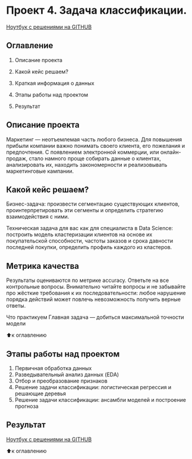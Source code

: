 # Проект 4. Задача классификации.


[Ноутбук с решениями на GITHUB ](https://github.com/PavelZhuravkov/sf_data_science/blob/main/project_4.0/Project_4_ML.ipynb)

## Оглавление

1. Описание проекта

2. Какой кейс решаем?

3. Краткая информация о данных

4. Этапы работы над проектом

5. Результат

## Описание проекта

Маркетинг — неотъемлемая часть любого бизнеса. Для повышения прибыли компании важно понимать своего клиента, его пожелания и предпочтения. С появлением электронной коммерции, или онлайн-продаж, стало намного проще собирать данные о клиентах, анализировать их, находить закономерности и реализовывать маркетинговые кампании.


## Какой кейс решаем?

Бизнес-задача: произвести сегментацию существующих клиентов, проинтерпретировать эти сегменты и определить стратегию взаимодействия с ними.

Техническая задача для вас как для специалиста в Data Science: построить модель кластеризации клиентов на основе их покупательской способности, частоты заказов и срока давности последней покупки, определить профиль каждого из кластеров.



## Метрика качества 

Результаты оцениваются по метрике accuracy.
Ответьте на все контрольные вопросы. Внимательно читайте вопросы и не забывайте про жёсткие требования к их последовательности: любое нарушение порядка действий может повлечь невозможность получить верные ответы.

Что практикуем Главная задача — добиться максимальной точности модели

:arrow_up:к оглавлению

## Этапы работы над проектом

1. Первичная обработка данных
2. Разведывательный анализ данных (EDA)
3. Отбор и преобразование признаков
4. Решение задачи классификации: логистическая регрессия и решающие деревья
5. Решение задачи классификации: ансамбли моделей и построение прогноза


## Результат


[Ноутбук с решениями на GITHUB ](https://github.com/PavelZhuravkov/sf_data_science/blob/main/project_4.0/Project_4_ML.ipynb)

:arrow_up:к оглавлению